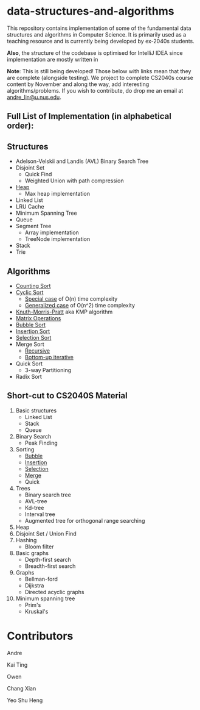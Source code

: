 # data-structures-and-algorithms
This repository contains implementation of some of the fundamental data structures and algorithms in Computer Science. It is primarily used as a teaching resource and is currently being developed by ex-2040s students.

**Also**, the structure of the codebase is optimised for IntelliJ IDEA since implementation are mostly written in 

**Note**: This is still being developed! Those below with links mean that they are complete (alongside testing). We project to complete CS2040s course content by November and along the way, add interesting algorithms/problems. If you wish to contribute, do drop me an email at andre_lin@u.nus.edu.

## Full List of Implementation (in alphabetical order):
## Structures
- Adelson-Velskii and Landis (AVL) Binary Search Tree
- Disjoint Set
    * Quick Find
    * Weighted Union with path compression
- [Heap](src/main/java/dataStructures/heap/)
    * Max heap implementation
- Linked List
- LRU Cache
- Minimum Spanning Tree
- Queue
- Segment Tree
    * Array implementation
    * TreeNode implementation 
- Stack
- Trie


## Algorithms
- [Counting Sort](src/main/java/algorithms/sorting/countingSort/)
- [Cyclic Sort](src/main/java/algorithms/sorting/cyclicSort/)
    * [Special case](src/main/java/algorithms/sorting/cyclicSort/simple) of O(n) time complexity
    * [Generalized case](src/main/java/algorithms/sorting/cyclicSort/generalised) of O(n^2) time complexity
- [Knuth-Morris-Pratt](src/main/java/algorithms/patternFinding/) aka KMP algorithm
- [Matrix Operations](src/main/resources/others/matrix_operations/)
- [Bubble Sort](src/main/java/algorithms/sorting/bubbleSort)
- [Insertion Sort](src/main/java/algorithms/sorting/insertionSort)
- [Selection Sort](src/main/java/algorithms/sorting/selectionSort)
- Merge Sort
    * [Recursive](src/main/java/algorithms/sorting/mergeSort/recursive)
    * [Bottom-up iterative](src/main/java/algorithms/sorting/mergeSort/iterative)
- Quick Sort
    * 3-way Partitioning
- Radix Sort


## Short-cut to CS2040S Material
1. Basic structures
    * Linked List
    * Stack
    * Queue
2. Binary Search
    * Peak Finding
3. Sorting
    * [Bubble](src/main/java/algorithms/sorting/bubbleSort)
    * [Insertion](src/main/java/algorithms/sorting/insertionSort)
    * [Selection](src/main/java/algorithms/sorting/selectionSort)
    * [Merge](src/main/java/algorithms/sorting/mergeSort)
    * Quick
4. Trees
    * Binary search tree
    * AVL-tree
    * Kd-tree
    * Interval tree
    * Augmented tree for orthogonal range searching
5. Heap
6. Disjoint Set / Union Find
7. Hashing
    * Bloom filter
8. Basic graphs
    * Depth-first search
    * Breadth-first search
9. Graphs
    * Bellman-ford
    * Dijkstra
    * Directed acyclic graphs
10. Minimum spanning tree
    * Prim's 
    * Kruskal's


# Contributors
Andre 

Kai Ting

Owen 

Chang Xian

Yeo Shu Heng
